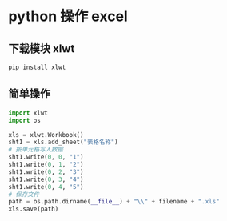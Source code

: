 # python 操作 excel

## 下载模块 xlwt

`pip install xlwt`

## 简单操作

```python
import xlwt
import os

xls = xlwt.Workbook()
sht1 = xls.add_sheet("表格名称")
# 按单元格写入数据
sht1.write(0, 0, "1")
sht1.write(0, 1, "2")
sht1.write(0, 2, "3")
sht1.write(0, 3, "4")
sht1.write(0, 4, "5")
# 保存文件
path = os.path.dirname(__file__) + "\\" + filename + ".xls"
xls.save(path)
```

